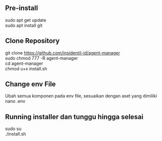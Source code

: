 ## Pre-install
sudo apt get update<br>
sudo apt install git

## Clone Repository
git clone https://github.com/insidentil-id/agent-manager<br>
sudo chmod 777 -R agent-manager<br>
cd agent-manager<br>
chmod u+x install.sh<br>

## Change env File
Ubah semua komponen pada env file, sesuaikan dengan aset yang dimiliki<br>
nano .env

## Running installer dan tunggu hingga selesai
sudo su<br>
./install.sh